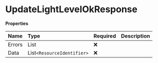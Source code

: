 # UpdateLightLevelOkResponse

**Properties**

| Name   | Type                       | Required | Description |
| :----- | :------------------------- | :------- | :---------- |
| Errors | List<Error>                | ❌       |             |
| Data   | List`<ResourceIdentifier>` | ❌       |             |

<!-- This file was generated by liblab | https://liblab.com/ -->
